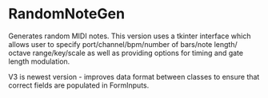# RandomNoteGen
Generates random MIDI notes.
This version uses a tkinter interface which allows user to specify port/channel/bpm/number of bars/note length/
octave range/key/scale as well as providing options for timing and gate length modulation.

V3 is newest version - improves data format between classes to ensure that correct fields are populated in FormInputs.

